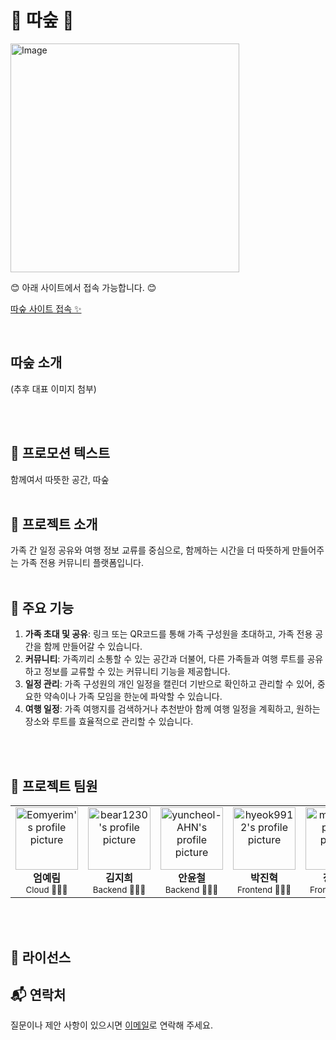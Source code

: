 # 🌲 따숲 🌲

<img width="366" alt="Image" src="https://github.com/user-attachments/assets/49c9bdb4-ef77-40ac-8def-7329a6171d7d" />
<br />

😊 아래 사이트에서 접속 가능합니다. 😊

[따숲 사이트 접속 ✨ ](https://ttasup.site)

<br />

## 따숲 소개
(추후 대표 이미지 첨부)

<br />
<br />

## 🌟 프로모션 텍스트
함께여서 따뜻한 공간, 따숲
<br />
<br />

## 📖 프로젝트 소개
가족 간 일정 공유와 여행 정보 교류를 중심으로, 함께하는 시간을 더 따뜻하게 만들어주는 가족 전용 커뮤니티 플랫폼입니다.
<br />
<br />

## 🔑 주요 기능
1. **가족 초대 및 공유**: 링크 또는 QR코드를 통해 가족 구성원을 초대하고, 가족 전용 공간을 함께 만들어갈 수 있습니다.
2. **커뮤니티**: 가족끼리 소통할 수 있는 공간과 더불어, 다른 가족들과 여행 루트를 공유하고 정보를 교류할 수 있는 커뮤니티 기능을 제공합니다.
3. **일정 관리**: 가족 구성원의 개인 일정을 캘린더 기반으로 확인하고 관리할 수 있어, 중요한 약속이나 가족 모임을 한눈에 파악할 수 있습니다.
4. **여행 일정**: 가족 여행지를 검색하거나 추천받아 함께 여행 일정을 계획하고, 원하는 장소와 루트를 효율적으로 관리할 수 있습니다.

<br />
<br />

## 👥 프로젝트 팀원

<table>
  <tr>
    <td align="center">
       <a href="https://github.com/Eomyerim">
      <img src="https://avatars.githubusercontent.com/Eomyerim" width="100px;" alt="Eomyerim's profile picture"/>
      </a>
      <br />
      <b>엄예림</b>
      <br />
      <sub>Cloud 👩🏻‍💻</sub>
      <br />
    </td>
    <td align="center">
      <a href="https://github.com/bear1230">
      <img src="https://avatars.githubusercontent.com/bear1230" width="100px;" alt="bear1230's profile picture"/>
      </a>
      <br />
      <b>김지희</b>
      <br />
       <!-- <a href="https://github.com/bear1230">GitHub</a> -->
      <sub>Backend 👩🏻‍💻 </sub>
      <br />
    </td>
    <td align="center">
      <a href="https://github.com/yuncheol-AHN">
      <img src="https://avatars.githubusercontent.com/yuncheol-AHN" width="100px;" alt="yuncheol-AHN's profile picture"/>
        </a>
      <br />
      <b>안윤철</b>
      <br />
     <!-- <a href="https://github.com/yuncheol-AHN">GitHub</a> -->
      <sub>Backend 🧑🏻‍💻</sub>
      <br />
    </td>
    <td align="center">
      <a href="https://github.com/hyeok9912">
      <img src="https://avatars.githubusercontent.com/hyeok9912" width="100px;" alt="hyeok9912's profile picture"/>
        </a>
      <br />
      <b>박진혁</b>
      <br />
     <!-- <a href="https://github.com/hyeok9912">GitHub</a> -->
      <sub>Frontend 🧑🏻‍💻 </sub>
      <br />
    </td>
    <td align="center">
      <a href="https://github.com/merx88">
      <img src="https://avatars.githubusercontent.com/merx88" width="100px;" alt="merx88's profile picture"/>
        </a>
      <br />
      <b>장승훈</b>
      <br />
     <!-- <a href="https://github.com/merx88">GitHub</a> -->
      <sub>Frontend 🧑🏻‍💻 </sub>
      <br />
    </td>
  </tr>
</table>

<br />


<br />



## 📄 라이선스



## 📬 연락처

질문이나 제안 사항이 있으시면 [이메일](yerim110324@gmail.com)로 연락해 주세요.
